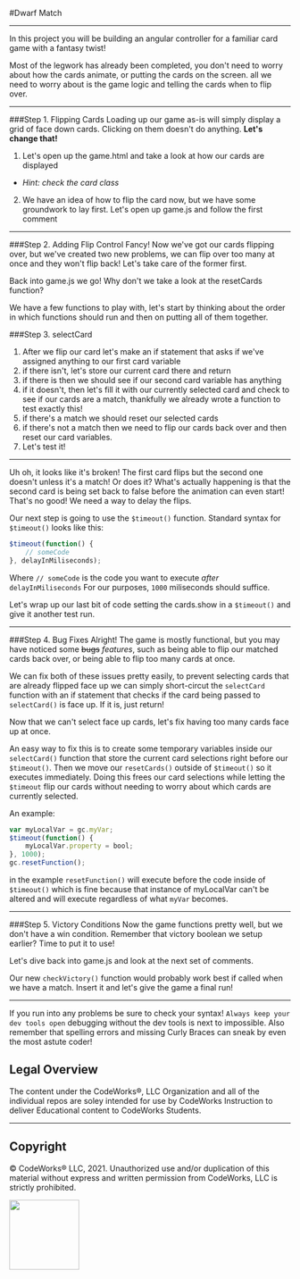 #Dwarf Match

---

In this project you will be building an angular controller for a familiar card game with a fantasy twist!

Most of the legwork has already been completed, you don't need to worry about how the cards animate, or 
putting the cards on the screen. all we need to worry about is the game logic and telling the cards when to flip over.

---

###Step 1. Flipping Cards
Loading up our game as-is will simply display a grid of face down cards. Clicking on them doesn't do anything. __Let's change that!__

1. Let's open up the game.html and take a look
at how our cards are displayed
  * _Hint: check the card class_
2. We have an idea of how to flip the card now,
but we have some groundwork to lay first. Let's open up
game.js and follow the first comment

---

###Step 2. Adding Flip Control
Fancy! Now we've got our cards flipping over, but we've
created two new problems, we can flip over too many at once
and they won't flip back! Let's take care of the former first.

Back into game.js we go! Why don't we take a look
at the resetCards function?

We have a few functions to play with, let's start by thinking about the order in
which functions should run and then on putting all of them together.


###Step 3. selectCard 
  1. After we flip our card let's make an if statement that asks
  if we've assigned anything to our first card variable
  2. if there isn't, let's store our current card there and return
  3. if there is then we should see if our second card variable has anything
  4. if it doesn't, then let's fill it with our currently selected card
  and check to see if our cards are a match, thankfully
  we already wrote a function to test exactly this!
  5. if there's a match we should reset our selected cards
  6. if there's not a match then we need to flip our cards back over and then reset
  our card variables.
  7. Let's test it!
  
---

Uh oh, it looks like it's broken! The first card flips but the second one doesn't unless it's a match!
Or does it? What's actually happening is that the second card is being set back to false before the animation
can even start! That's no good! We need a way to delay the flips.

Our next step is going to use the `$timeout()` function.
Standard syntax for `$timeout()` looks like this:

```javascript
$timeout(function() {
    // someCode
}, delayInMiliseconds);
```

Where `// someCode` is the code you want to execute _after_ `delayInMiliseconds`
For our purposes, `1000` miliseconds should suffice.

Let's wrap up our last bit of code setting the cards.show in a `$timeout()` and give it another test run.

---

###Step 4. Bug Fixes
Alright! The game is mostly functional, but you may have noticed some ~~bugs~~ _features_, such as being able to flip
our matched cards back over, or being able to flip too many cards at once.

We can fix both of these issues pretty easily, to prevent selecting cards that are already flipped face up
we can simply short-circut the `selectCard` function with an if statement that checks if the card being passed to `selectCard()`
is face up. If it is, just return!
  
Now that we can't select face up cards, let's fix having too many cards face up at once.

An easy way to fix this is to create some temporary variables inside our `selectCard()` function that store
the current card selections right before our `$timeout()`. Then we move our `resetCards()` outside of `$timeout()` so
it executes immediately. Doing this frees our card selections while letting the `$timeout` flip our cards without needing
to worry about which cards are currently selected.

An example:
```javascript
var myLocalVar = gc.myVar;
$timeout(function() {
    myLocalVar.property = bool;
}, 1000);
gc.resetFunction();
```
in the example `resetFunction()` will execute before the code inside of `$timeout()` which is fine because that instance
of myLocalVar can't be altered and will execute regardless of what `myVar` becomes.
  
---

###Step 5. Victory Conditions
Now the game functions pretty well, but we don't have a win condition. Remember that victory boolean we setup earlier?
Time to put it to use!

Let's dive back into game.js and look at the next set of comments.

Our new `checkVictory()` function would probably work best if called when we have a match. Insert it and let's give the game
a final run!

---

If you run into any problems be sure to check your syntax! `Always keep your dev tools open` debugging without the dev tools is next to impossible. Also remember that spelling errors and missing Curly Braces can sneak by even the most astute coder!



## Legal Overview

The content under the CodeWorks®, LLC Organization and all of the individual repos are soley intended for use by CodeWorks Instruction to deliver Educational content to CodeWorks Students.

---

## Copyright

© CodeWorks® LLC, 2021. Unauthorized use and/or duplication of this material without express and written permission from CodeWorks, LLC is strictly prohibited.


<img src="https://bcw.blob.core.windows.net/public/img/7815839041305055" width="125">
